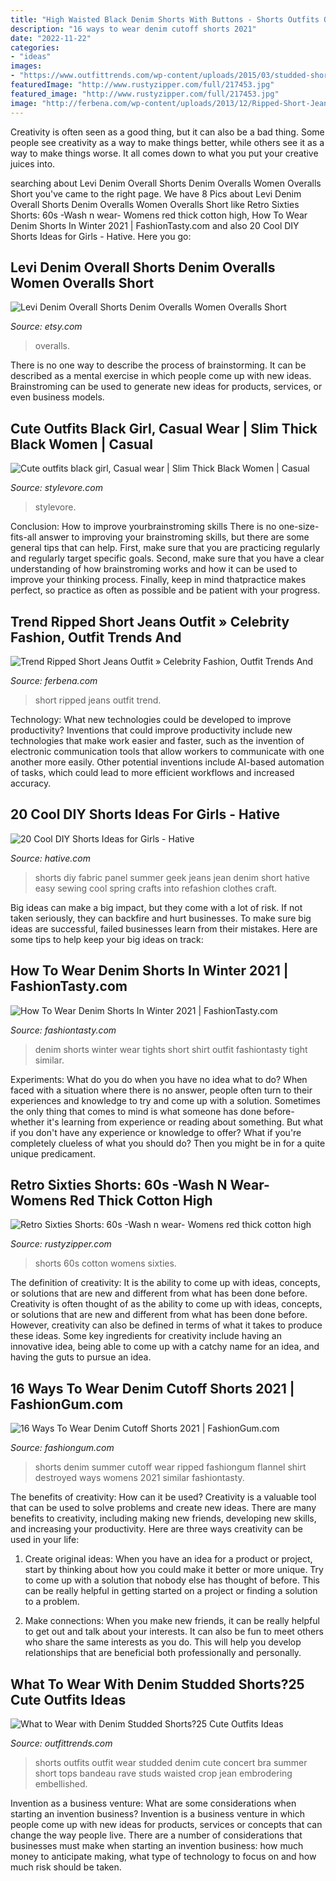 ```yaml
---
title: "High Waisted Black Denim Shorts With Buttons - Shorts Outfits Outfit Wear Studded Denim Cute Concert Bra Summer Short Tops Bandeau Rave Studs Waisted Crop Jean Embrodering Embellished"
description: "16 ways to wear denim cutoff shorts 2021"
date: "2022-11-22"
categories:
- "ideas"
images:
- "https://www.outfittrends.com/wp-content/uploads/2015/03/studded-shorts-bikini.jpg"
featuredImage: "http://www.rustyzipper.com/full/217453.jpg"
featured_image: "http://www.rustyzipper.com/full/217453.jpg"
image: "http://ferbena.com/wp-content/uploads/2013/12/Ripped-Short-Jeans-Outfit.jpg"
---
```



Creativity is often seen as a good thing, but it can also be a bad thing. Some people see creativity as a way to make things better, while others see it as a way to make things worse. It all comes down to what you put your creative juices into.

	

		
searching about Levi Denim Overall Shorts Denim Overalls Women Overalls Short you've came to the right page. We have 8 Pics about Levi Denim Overall Shorts Denim Overalls Women Overalls Short like Retro Sixties Shorts: 60s -Wash n wear- Womens red thick cotton high, How To Wear Denim Shorts In Winter 2021 | FashionTasty.com and also 20 Cool DIY Shorts Ideas for Girls - Hative. Here you go:
		
    
## Levi Denim Overall Shorts Denim Overalls Women Overalls Short

<img loading=lazy src="https://img0.etsystatic.com/123/0/5668685/il_fullxfull.917416604_lplq.jpg" onerror="this.onerror=null;this.src='https://tse2.mm.bing.net/th?id=OIP.UwI7gNPWv7hQdkKURScA2QHaLG&amp;pid=15.1';" alt="Levi Denim Overall Shorts Denim Overalls Women Overalls Short">

_Source: etsy.com_

>overalls. 

	

There is no one way to describe the process of brainstorming. It can be described as a mental exercise in which people come up with new ideas. Brainstroming can be used to generate new ideas for products, services, or even business models.

    
## Cute Outfits Black Girl, Casual Wear | Slim Thick Black Women | Casual

<img loading=lazy src="https://www.stylevore.com/wp-content/uploads/2020/01/773b2c510a5c586cc61f25895ed941fa.jpg" onerror="this.onerror=null;this.src='https://tse3.mm.bing.net/th?id=OIP.b88lPhm1kFO2-U4vPWqCrQAAAA&amp;pid=15.1';" alt="Cute outfits black girl, Casual wear | Slim Thick Black Women | Casual">

_Source: stylevore.com_

>stylevore. 

	

Conclusion: How to improve yourbrainstroming skills
There is no one-size-fits-all answer to improving your brainstroming skills, but there are some general tips that can help. First, make sure that you are practicing regularly and regularly target specific goals. Second, make sure that you have a clear understanding of how brainstroming works and how it can be used to improve your thinking process. Finally, keep in mind thatpractice makes perfect, so practice as often as possible and be patient with your progress.

    
## Trend Ripped Short Jeans Outfit » Celebrity Fashion, Outfit Trends And

<img loading=lazy src="http://ferbena.com/wp-content/uploads/2013/12/Ripped-Short-Jeans-Outfit.jpg" onerror="this.onerror=null;this.src='https://tse2.mm.bing.net/th?id=OIP.8ZxYgbjSUoc2Si_qOQPMOwHaJ6&amp;pid=15.1';" alt="Trend Ripped Short Jeans Outfit » Celebrity Fashion, Outfit Trends And">

_Source: ferbena.com_

>short ripped jeans outfit trend. 

	

Technology: What new technologies could be developed to improve productivity?
Inventions that could improve productivity include new technologies that make work easier and faster, such as the invention of electronic communication tools that allow workers to communicate with one another more easily. Other potential inventions include AI-based automation of tasks, which could lead to more efficient workflows and increased accuracy.

    
## 20 Cool DIY Shorts Ideas For Girls - Hative

<img loading=lazy src="https://hative.com/wp-content/uploads/2015/01/diy-shorts-ideas/8-diy-fabric-panel-shorts.jpg" onerror="this.onerror=null;this.src='https://tse2.mm.bing.net/th?id=OIP.iPth9V5aqMoiFkQ_1oPxlAHaHd&amp;pid=15.1';" alt="20 Cool DIY Shorts Ideas for Girls - Hative">

_Source: hative.com_

>shorts diy fabric panel summer geek jeans jean denim short hative easy sewing cool spring crafts into refashion clothes craft. 

	

Big ideas can make a big impact, but they come with a lot of risk. If not taken seriously, they can backfire and hurt businesses. To make sure big ideas are successful, failed businesses learn from their mistakes. Here are some tips to help keep your big ideas on track:

    
## How To Wear Denim Shorts In Winter 2021 | FashionTasty.com

<img loading=lazy src="http://fashiontasty.com/wp-content/uploads/2016/04/Tights-And-Denim-Short-Outfit.jpg" onerror="this.onerror=null;this.src='https://tse4.mm.bing.net/th?id=OIP.PSTwJjbPkQvD_dxyFfJPOAHaLH&amp;pid=15.1';" alt="How To Wear Denim Shorts In Winter 2021 | FashionTasty.com">

_Source: fashiontasty.com_

>denim shorts winter wear tights short shirt outfit fashiontasty tight similar. 

	

Experiments: What do you do when you have no idea what to do?
When faced with a situation where there is no answer, people often turn to their experiences and knowledge to try and come up with a solution. Sometimes the only thing that comes to mind is what someone has done before- whether it's learning from experience or reading about something. But what if you don't have any experience or knowledge to offer? What if you're completely clueless of what you should do? Then you might be in for a quite unique predicament.

    
## Retro Sixties Shorts: 60s -Wash N Wear- Womens Red Thick Cotton High

<img loading=lazy src="http://www.rustyzipper.com/full/217453.jpg" onerror="this.onerror=null;this.src='https://tse3.mm.bing.net/th?id=OIP.Fofmy1fxp0Ev0ilgtXmfWQHaJ4&amp;pid=15.1';" alt="Retro Sixties Shorts: 60s -Wash n wear- Womens red thick cotton high">

_Source: rustyzipper.com_

>shorts 60s cotton womens sixties. 

	

The definition of creativity: It is the ability to come up with ideas, concepts, or solutions that are new and different from what has been done before.
Creativity is often thought of as the ability to come up with ideas, concepts, or solutions that are new and different from what has been done before. However, creativity can also be defined in terms of what it takes to produce these ideas. Some key ingredients for creativity include having an innovative idea, being able to come up with a catchy name for an idea, and having the guts to pursue an idea.

    
## 16 Ways To Wear Denim Cutoff Shorts 2021 | FashionGum.com

<img loading=lazy src="http://fashiongum.com/wp-content/uploads/2015/09/Denim-Cutoff-Shorts-1.jpg" onerror="this.onerror=null;this.src='https://tse2.mm.bing.net/th?id=OIP.pW02eQnD1Z_cASCoc88qnAHaLH&amp;pid=15.1';" alt="16 Ways To Wear Denim Cutoff Shorts 2021 | FashionGum.com">

_Source: fashiongum.com_

>shorts denim summer cutoff wear ripped fashiongum flannel shirt destroyed ways womens 2021 similar fashiontasty. 

	

The benefits of creativity: How can it be used?
Creativity is a valuable tool that can be used to solve problems and create new ideas. There are many benefits to creativity, including making new friends, developing new skills, and increasing your productivity. Here are three ways creativity can be used in your life: 
1. Create original ideas: When you have an idea for a product or project, start by thinking about how you could make it better or more unique. Try to come up with a solution that nobody else has thought of before. This can be really helpful in getting started on a project or finding a solution to a problem.

2. Make connections: When you make new friends, it can be really helpful to get out and talk about your interests. It can also be fun to meet others who share the same interests as you do. This will help you develop relationships that are beneficial both professionally and personally.

    
## What To Wear With Denim Studded Shorts?25 Cute Outfits Ideas

<img loading=lazy src="https://www.outfittrends.com/wp-content/uploads/2015/03/studded-shorts-bikini.jpg" onerror="this.onerror=null;this.src='https://tse2.mm.bing.net/th?id=OIP.bWKxheiJu9BNwMZdriutvAHaLG&amp;pid=15.1';" alt="What to Wear with Denim Studded Shorts?25 Cute Outfits Ideas">

_Source: outfittrends.com_

>shorts outfits outfit wear studded denim cute concert bra summer short tops bandeau rave studs waisted crop jean embrodering embellished. 

	

Invention as a business venture: What are some considerations when starting an invention business?
Invention is a business venture in which people come up with new ideas for products, services or concepts that can change the way people live. There are a number of considerations that businesses must make when starting an invention business: how much money to anticipate making, what type of technology to focus on and how much risk should be taken.

